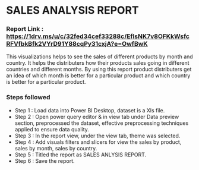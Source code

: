 # SALES ANALYSIS REPORT

### Report Link : https://1drv.ms/u/c/32fed34cef33288c/EfIsNK7v8OFKkWsfcRFVfbkBfk2VYrD91Y88cqPy31cxjA?e=OwfBwK


This visualizations helps to see the sales of different products by month and country. It helps the distributers how their products sales going in different countries and different months. By using this report product distributers get an idea of which month is better for a particular product and which country is better for a particular product.


### Steps followed 

- Step 1 : Load data into Power BI Desktop, dataset is a Xls file.
- Step 2 : Open power query editor & in view tab under Data preview section, preprocessed the dataset, effective preprocessing techniques applied to ensure data quality.
- Step 3 : In the report view, under the view tab, theme was selected.
- Step 4 : Add visuals filters and slicers for view the sales by product, sales by month, sales by country.
- Step 5 : Titled the report as SALES ANLYSIS REPORT.
- Step 6 : Save the report.
